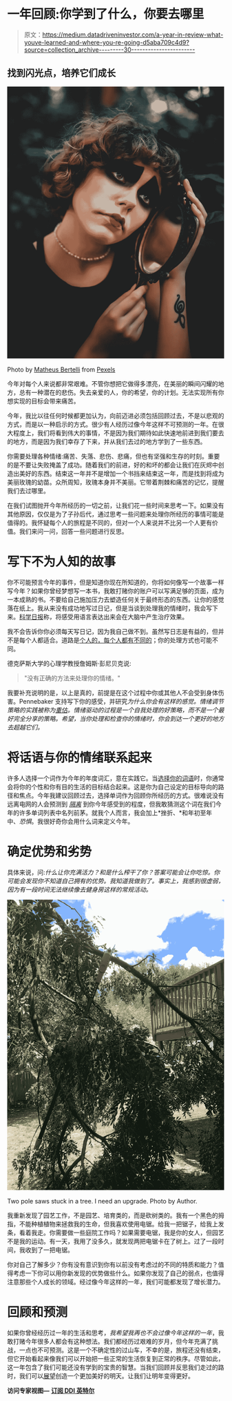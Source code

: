 # 一年回顾:你学到了什么，你要去哪里

> 原文：<https://medium.datadriveninvestor.com/a-year-in-review-what-youve-learned-and-where-you-re-going-d5aba709c4d9?source=collection_archive---------30----------------------->

## 找到闪光点，培养它们成长

![](img/80b65c0166dda1f06236b2f1fa2d2ce4.png)

Photo by [Matheus Bertelli](https://www.pexels.com/@bertellifotografia?utm_content=attributionCopyText&utm_medium=referral&utm_source=pexels) from [Pexels](https://www.pexels.com/photo/upset-tattooed-woman-with-halloween-makeup-and-mirror-5477430/?utm_content=attributionCopyText&utm_medium=referral&utm_source=pexels)

今年对每个人来说都非常艰难。不管你想把它做得多漂亮，在美丽的瞬间闪耀的地方，总有一种潜在的悲伤。失去亲爱的人，你的希望，你的计划。无法实现所有你想实现的目标会带来痛苦。

今年，我比以往任何时候都更加认为，向前迈进必须包括回顾过去，不是以悲观的方式，而是以一种启示的方式。很少有人经历过像今年这样不可预测的一年。在很大程度上，我们将看到伟大的事情，不是因为我们期待如此快速地前进到我们要去的地方，而是因为我们幸存了下来，并从我们去过的地方学到了一些东西。

你需要处理各种情绪:痛苦、失落、悲伤、悲痛，但也有坚强和生存的时刻。重要的是不要让失败掩盖了成功。随着我们的前进，好的和坏的都会让我们在灰烬中创造出美好的东西。结束这一年并不是增加一个书挡来结束这一年，而是找到将成为美丽玫瑰的幼苗。众所周知，玫瑰本身并不美丽。它带着荆棘和痛苦的记忆，提醒我们去过哪里。

在我们试图抛开今年所经历的一切之前，让我们花一些时间来思考一下。如果没有其他原因，仅仅是为了子孙后代，通过思考一些问题来处理你所经历的事情可能是值得的。我怀疑每个人的旅程是不同的，但对一个人来说并不比另一个人更有价值。我们来问一问，回答一些问题进行反思。

# 写下不为人知的故事

你不可能预言今年的事件，但是知道你现在所知道的，你将如何像写一个故事一样写今年？如果你曾经梦想写一本书，我敢打赌你的账户可以写满足够的页面，成为一本成熟的书。不要给自己施加压力去塑造任何关于最终形态的东西。让你的感觉落在纸上。我从来没有成功地写过日记，但是当谈到处理我的情绪时，我会写下来。[科学日报](https://www.sciencedaily.com/releases/2007/06/070622090727.htm)称，将感受用语言表达出来会在大脑中产生治疗效果。

我不会告诉你你必须每天写日记，因为我自己做不到。虽然写日志是有益的，但并不是每个人都适合。道路是[个人的，每个人都有不同的](https://medium.com/better-advice/creativity-can-help-you-feel-less-stressed-16d9cc21a8d7)；你的处理方式也可能不同。

德克萨斯大学的心理学教授詹姆斯·彭尼贝克说:

> "没有正确的方法来处理你的情绪。"

我要补充说明的是，以上是真的，前提是在这个过程中你或其他人不会受到身体伤害。Pennebaker 支持写下你的感受，并研究*为什么你会有这样的感觉。情绪调节策略的实践被称为[重估](https://pubmed.ncbi.nlm.nih.gov/23765157/)。情绪驱动的过程是一个自我处理的好策略，而不是一个最好完全分享的策略。希望，当你处理和检查你的情绪时，你会到达一个更好的地方去超越它们。*

# 将话语与你的情绪联系起来

许多人选择一个词作为今年的年度词汇，意在实践它。当[选择你的词语](https://mountainmodernlife.com/word-of-the-year/)时，你通常会将你的个性和你有目的生活的目标结合起来。这是你为自己设定的目标导向的路径和焦点。今年我建议回顾过去，选择单词作为回顾你所经历的方式。很难说没有远离电网的人会预测到 [*隔离*](https://medium.com/publishous/how-to-survive-painful-isolation-and-come-out-a-winner-f99f8d6257a6) 到你今年感受到的程度，但我敢猜测这个词在我们今年的许多单词列表中名列前茅。就我个人而言，我会加上*挫折、*和年初至年中、*恐惧*。我很好奇你会用什么词来定义今年。

# 确定优势和劣势

具体来说，问:*什么让你充满活力？*和*是什么榨干了你？答案可能会让你吃惊。你可能会发现你不知道自己拥有的优势。我知道我做到了。事实上，我感到很虚弱，因为有一段时间无法继续像去健身房这样的常规活动。*

![](img/fa4348e0510f6d54bb0083b559dc30d6.png)

Two pole saws stuck in a tree. I need an upgrade. Photo by Author.

我重新发现了园艺工作，不是园艺、培育类的，而是砍树类的。我有一个黑色的拇指，不能种植植物来拯救我的生命，但我喜欢使用电锯。给我一把锯子，给我上发条，看着我走。你需要做一些庭院工作吗？如果需要电锯，我是你的女人，但园艺不是我的运动。有一天，我用了没多久，就发现两把电锯卡在了树上。过了一段时间，我收到了一把电锯。

你对自己了解多少？你有没有意识到你有以前没有考虑过的不同的特质和能力？值得考虑一下你可以用你新发现的优势做些什么。如果你发现了自己的弱点，也值得注意那些个人成长的领域。经过像今年这样的一年，我们可能都发现了增长潜力。

# 回顾和预测

如果你曾经经历过一年的生活和思考，*我希望我再也不会过像今年这样的一年*，我敢打赌今年很多人都会有这种想法。我们都经历过艰难的岁月，但今年充满了挑战，一点也不可预测。这是一个不确定性的过山车，不幸的是，旅程还没有结束，但它开始看起来像我们可以开始把一些正常的生活恢复到正常的秩序。尽管如此，这一年包含了我们可能还没有学到的宝贵的智慧。当我们回顾并反思我们走过的路时，我们可以[展望](https://nicoleakers.medium.com/a-beautiful-sight-happens-when-planets-come-together-e4840238644d)创造一个更加美好的明天。让我们让明年变得更好。

**访问专家视图—** [**订阅 DDI 英特尔**](https://datadriveninvestor.com/ddi-intel)